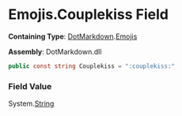 # Emojis\.Couplekiss Field

**Containing Type**: [DotMarkdown](../../README.md)\.[Emojis](../README.md)

**Assembly**: DotMarkdown\.dll

```csharp
public const string Couplekiss = ":couplekiss:"
```

### Field Value

System\.[String](https://docs.microsoft.com/en-us/dotnet/api/system.string)